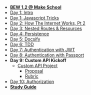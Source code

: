 - **[BEW 1.2 @ Make School](README.md)**
- [Day 1: Intro](Lessons/Lesson00.md)
- [Day 1: Javascript Tricks](Lessons/Lesson01.md)
- [Day 2: How The Internet Works, Pt 2](Lessons/Lesson02.md)
- [Day 3: Nested Routes & Resources](Lessons/Lesson03.md)
- [Day 4: Persistence](Lessons/Lesson04.md)
- [Day 5: Docsify](Lessons/Lesson05.md)
- [Day 6: TDD](Lessons/Lesson09.md)
- [Day 7: Authentication with JWT](Lessons/Lesson08.md)
- [Day 8: Authentication with Passport](Lessons/Passport.md)
- **Day 9: Custom API Kickoff**
  - [Custom API Project](Projects/02-Custom-API-Project.md)
      - [Proposal](Projects/Rubrics/proposal.md)
      - [Rubric](Projects/Rubrics/02-Custom-API-Project.md)
- [Day 10: Authorization](Lesson/Lesson10.md)
- **[Study Guide](study-guide.md)**
